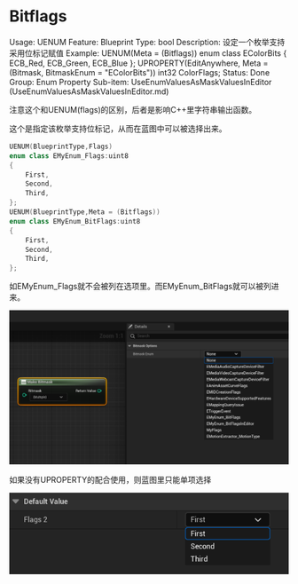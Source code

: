 # Bitflags

Usage: UENUM
Feature: Blueprint
Type: bool
Description: 设定一个枚举支持采用位标记赋值
Example: UENUM(Meta = (Bitflags))
enum class EColorBits
{
ECB_Red,
ECB_Green,
ECB_Blue
};
UPROPERTY(EditAnywhere, Meta = (Bitmask, BitmaskEnum = "EColorBits"))
int32 ColorFlags;
Status: Done
Group: Enum Property
Sub-item: UseEnumValuesAsMaskValuesInEditor (UseEnumValuesAsMaskValuesInEditor.md)

注意这个和UENUM(flags)的区别，后者是影响C++里字符串输出函数。

这个是指定该枚举支持位标记，从而在蓝图中可以被选择出来。

```cpp
UENUM(BlueprintType,Flags)
enum class EMyEnum_Flags:uint8
{
	First,
	Second,
	Third,
};
UENUM(BlueprintType,Meta = (Bitflags))
enum class EMyEnum_BitFlags:uint8
{
	First,
	Second,
	Third,
};
```

如EMyEnum_Flags就不会被列在选项里。而EMyEnum_BitFlags就可以被列进来。

![Untitled](Bitflags/Untitled.png)

如果没有UPROPERTY的配合使用，则蓝图里只能单项选择

![Untitled](Bitflags/Untitled%201.png)